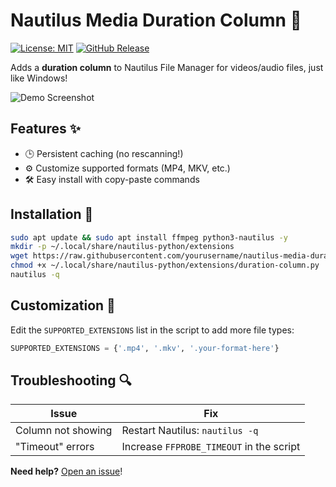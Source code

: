 # Nautilus Media Duration Column 🎥

[![License: MIT](https://img.shields.io/badge/License-MIT-blue.svg)](https://opensource.org/licenses/MIT)
[![GitHub Release](https://img.shields.io/github/v/release/yourusername/nautilus-media-duration-column)](https://github.com/yourusername/nautilus-media-duration-column/releases)

Adds a **duration column** to Nautilus File Manager for videos/audio files, just like Windows!

![Demo Screenshot](screenshots/demo.png) <!-- Add a screenshot later -->

## Features ✨
- 🕒 Persistent caching (no rescanning!)
- ⚙️ Customize supported formats (MP4, MKV, etc.)
- 🛠️ Easy install with copy-paste commands

## Installation 🚀
```bash
sudo apt update && sudo apt install ffmpeg python3-nautilus -y
mkdir -p ~/.local/share/nautilus-python/extensions
wget https://raw.githubusercontent.com/yourusername/nautilus-media-duration-column/main/duration-column.py -O ~/.local/share/nautilus-python/extensions/duration-column.py
chmod +x ~/.local/share/nautilus-python/extensions/duration-column.py
nautilus -q
```

## Customization 🔧
Edit the `SUPPORTED_EXTENSIONS` list in the script to add more file types:
```python
SUPPORTED_EXTENSIONS = {'.mp4', '.mkv', '.your-format-here'}
```

## Troubleshooting 🔍
| Issue | Fix |
|-------|-----|
| Column not showing | Restart Nautilus: `nautilus -q` |
| "Timeout" errors | Increase `FFPROBE_TIMEOUT` in the script |

**Need help?** [Open an issue](https://github.com/yourusername/nautilus-media-duration-column/issues)!
